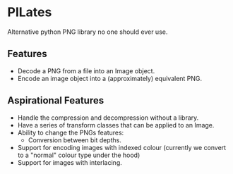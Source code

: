 # PILates

Alternative python PNG library no one should ever use.

## Features

+ Decode a PNG from a file into an Image object.
+ Encode an image object into a (approximately) equivalent PNG. 

## Aspirational Features

+ Handle the compression and decompression without a library.
+ Have a series of transform classes that can be applied to an Image.
+ Ability to change the PNGs features:
    + Conversion between bit depths.
+ Support for encoding images with indexed colour (currently we convert to a
"normal" colour type under the hood)
+ Support for images with interlacing.
